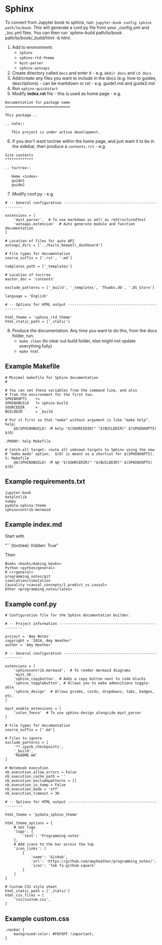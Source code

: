 # Sphinx

To convert from Jupyter book to sphinx, run: `jupyter-book config sphinx path/to/book`. This will generate a conf.py file from your _config.yml and _toc.yml files. You can then run `sphinx-build path/to/book path/to/book/_build/html -b html.

1. Add to environment:
    * `sphinx`
    * `sphinx-rtd-theme`
    * `myst-parser`
    * `sphinx-autoapi`
2. Create directory called `docs` and enter it - e.g. `mkdir docs` and `cd docs`.
3. Add/create any files you want to include in the docs (e.g. how to guides, descriptions) - can be markdown or rst - e.g. guide1.md and guide2.md
4. Run `sphinx-quickstart`
5. Modify **index.rst** file - this is used as home page - e.g.
```
Documentation for package name
==============================

This package...

.. note::

   This project is under active development.
```
6. If you don't want toctree within the home page, and just want it to be in the sidebar, then produce a `contents.rst` - e.g.
```
Site contents
*************

.. toctree::

   Home <index>
   guide1
   guide2
```
7. Modify conf.py - e.g.
```
# -- General configuration ---------------------------------------------------

extensions = [
    'myst_parser',  # To use markdown as well as reStructuredText
    'autoapi.extension'  # Auto generate module and function documentation
]

# Location of files for auto API
autoapi_dirs = ['../kailo_beewell_dashboard']

# File types for documentation
source_suffix = ['.rst', '.md']

templates_path = ['_templates']

# Location of toctree
master_doc = 'contents'

exclude_patterns = ['_build', '_templates', 'Thumbs.db', '.DS_Store']

language = 'English'

# -- Options for HTML output -------------------------------------------------

html_theme = 'sphinx_rtd_theme'
html_static_path = ['_static']

```
8. Produce the documentation. Any time you want to do this, from the docs folder, run:
    * `make clean` (to clear out build folder, else might not update everything fully)
    * `make html`

## Example Makefile

```
# Minimal makefile for Sphinx documentation
#

# You can set these variables from the command line, and also
# from the environment for the first two.
SPHINXOPTS    +=
SPHINXBUILD   ?= sphinx-build
SOURCEDIR     = .
BUILDDIR      = _build

# Put it first so that "make" without argument is like "make help".
help:
	@$(SPHINXBUILD) -M help "$(SOURCEDIR)" "$(BUILDDIR)" $(SPHINXOPTS) $(O)

.PHONY: help Makefile

# Catch-all target: route all unknown targets to Sphinx using the new
# "make mode" option.  $(O) is meant as a shortcut for $(SPHINXOPTS).
%: Makefile
	@$(SPHINXBUILD) -M $@ "$(SOURCEDIR)" "$(BUILDDIR)" $(SPHINXOPTS) $(O)
```

## Example requirements.txt

```
jupyter-book
matplotlib
numpy
pydata-sphinx-theme
sphinxcontrib-mermaid
```

## Example index.md

Start with

"```{toctree}
:hidden: True"

Then

```
Books <books/making_books>
Python <python/general>
R <r/general>
programming_notes/git
simulation/simulation
Causality <causal_concepts/1_predict_vs_causal>
Other <programming_notes/latex>
```

## Example conf.py

```
# Configuration file for the Sphinx documentation builder.

# -- Project information -----------------------------------------------------

project = 'Amy Notes'
copyright = '2024, Amy Heather'
author = 'Amy Heather'

# -- General configuration ---------------------------------------------------

extensions = [
    'sphinxcontrib.mermaid',  # To render mermaid diagrams
    'myst_nb',
    'sphinx_copybutton', # Adds a copy button next to code blocks
    'sphinx_togglebutton', # Allows you to make admonitions toggle-able
    'sphinx_design'  # Allows grides, cards, dropdowns, tabs, badges, etc.
]

myst_enable_extensions = [
    'colon_fence'  # To use sphinx-design alongside myst_parser
]

# File types for documentation
source_suffix = ['.md']

# Files to ignore
exclude_patterns = [
    '**.ipynb_checkpoints',
    '_build',
    'README.md'
]

# Notebook execution
nb_execution_allow_errors = False
nb_execution_cache_path = ''
nb_execution_excludepatterns = []
nb_execution_in_temp = False
nb_execution_mode = 'off'
nb_execution_timeout = 30

# -- Options for HTML output -------------------------------------------------

html_theme = 'pydata_sphinx_theme'

html_theme_options = {
    # Set logo
    'logo': {
        'text': 'Programming notes'
    },
    # Add icons to the bar across the top
    'icon_links': [
        {
            'name': 'GitHub',
            'url': 'https://github.com/amyheather/programming_notes/',
            'icon': 'fab fa-github-square'
        }
    ]
}

# Custom CSS style sheet
html_static_path = ['_static']
html_css_files = [
    'css/custom.css',
]
```

## Example custom.css

```
.navbar {
    background-color: #F0F8FF !important;
}
```